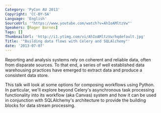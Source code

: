 ```yaml
---
Category: 'PyCon AU 2013'
Copyright: 'CC-BY-SA'
Language: 'English'
SourceUrl: '"https://www.youtube.com/watch?v=AhIoAMltzVw"'
Speakers: [Roger Barnes]
Tags: []
ThumbnailUrl: 'http://i1.ytimg.com/vi/AhIoAMltzVw/hqdefault.jpg'
Title: '"Building data flows with Celery and SQLAlchemy"'
date: '2013-07-07'
---
```

Reporting and analysis systems rely on coherent and reliable data, often from disparate sources. To that end, a series of well established data warehousing practices have emerged to extract data and produce a consistent data store.

This talk will look at some options for composing workflows using Python. In particular, we'll explore beyond Celery's asynchronous task processing functionality into its workflow (aka Canvas) system and how it can be used in conjunction with SQLAlchemy's architecture to provide the building blocks for data stream processing.
